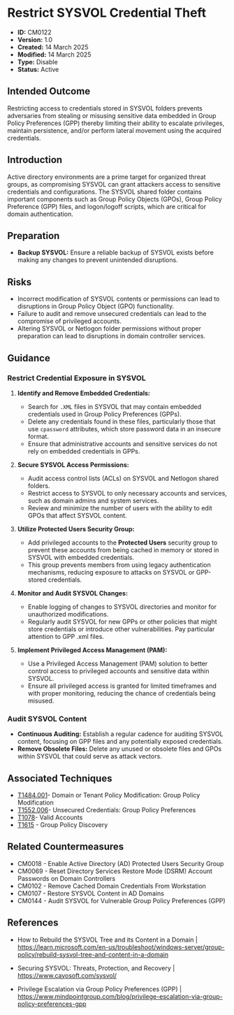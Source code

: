 # Restrict SYSVOL Credential Theft

* **ID:** CM0122
* **Version:** 1.0
* **Created:** 14 March 2025
* **Modified:** 14 March 2025
* **Type:** Disable
* **Status:** Active

## Intended Outcome

Restricting access to credentials stored in SYSVOL folders prevents adversaries from stealing or misusing sensitive data embedded in Group Policy Preferences (GPP) thereby limiting their ability to escalate privileges, maintain persistence, and/or perform lateral movement using the acquired credentials.

## Introduction

Active directory environments are a prime target for organized threat groups, as compromising SYSVOL can grant attackers access to sensitive credentials and configurations. The SYSVOL shared folder contains important components such as Group Policy Objects (GPOs), Group Policy Preference (GPP) files, and logon/logoff scripts, which are critical for domain authentication.  

## Preparation

* **Backup SYSVOL:** Ensure a reliable backup of SYSVOL exists before making any changes to prevent unintended disruptions.

## Risks

- Incorrect modification of SYSVOL contents or permissions can lead to disruptions in Group Policy Object (GPO) functionality.
- Failure to audit and remove unsecured credentials can lead to the compromise of privileged accounts.
- Altering SYSVOL or Netlogon folder permissions without proper preparation can lead to disruptions in domain controller services.

## Guidance

### Restrict Credential Exposure in SYSVOL

1. **Identify and Remove Embedded Credentials:**
    
    - Search for `.XML` files in SYSVOL that may contain embedded credentials used in Group Policy Preferences (GPPs).
    - Delete any credentials found in these files, particularly those that use `cpassword` attributes, which store password data in an insecure format.
    - Ensure that administrative accounts and sensitive services do not rely on embedded credentials in GPPs.
2. **Secure SYSVOL Access Permissions:**
    
    - Audit access control lists (ACLs) on SYSVOL and Netlogon shared folders.
    - Restrict access to SYSVOL to only necessary accounts and services, such as domain admins and system services.
    - Review and minimize the number of users with the ability to edit GPOs that affect SYSVOL content.
3. **Utilize Protected Users Security Group:**
    
    - Add privileged accounts to the **Protected Users** security group to prevent these accounts from being cached in memory or stored in SYSVOL with embedded credentials.
    - This group prevents members from using legacy authentication mechanisms, reducing exposure to attacks on SYSVOL or GPP-stored credentials.
4. **Monitor and Audit SYSVOL Changes:**
    
    - Enable logging of changes to SYSVOL directories and monitor for unauthorized modifications.
    - Regularly audit SYSVOL for new GPPs or other policies that might store credentials or introduce other vulnerabilities. Pay particular attention to GPP .xml files.
5. **Implement Privileged Access Management (PAM):**
    
    - Use a Privileged Access Management (PAM) solution to better control access to privileged accounts and sensitive data within SYSVOL.
    - Ensure all privileged access is granted for limited timeframes and with proper monitoring, reducing the chance of credentials being misused.

### Audit SYSVOL Content

* **Continuous Auditing:** Establish a regular cadence for auditing SYSVOL content, focusing on GPP files and any potentially exposed credentials.
* **Remove Obsolete Files:** Delete any unused or obsolete files and GPOs within SYSVOL that could serve as attack vectors.

## Associated Techniques

- [T1484.001](https://attack.mitre.org/techniques/T1484/001/)- Domain or Tenant Policy Modification: Group Policy Modification
- [T1552.006](https://attack.mitre.org/techniques/T1552/006/)- Unsecured Credentials: Group Policy Preferences
-  [T1078](https://attack.mitre.org/techniques/T1078/)- Valid Accounts
-  [T1615](https://attack.mitre.org/techniques/T1615/) - Group Policy Discovery

## Related Countermeasures

- CM0018 - Enable Active Directory (AD) Protected Users Security Group
- CM0069 - Reset Directory Services Restore Mode (DSRM) Account Passwords on Domain Controllers
- CM0102 - Remove Cached Domain Credentials From Workstation
- CM0107 - Restore SYSVOL Content in AD Domains
- CM0144 - Audit SYSVOL for Vulnerable Group Policy Preferences (GPP)

## References

- How to Rebuild the SYSVOL Tree and its Content in a Domain | <https://learn.microsoft.com/en-us/troubleshoot/windows-server/group-policy/rebuild-sysvol-tree-and-content-in-a-domain>

- Securing SYSVOL: Threats, Protection, and Recovery | <https://www.cayosoft.com/sysvol/>

- Privilege Escalation via Group Policy Preferences (GPP) | <https://www.mindpointgroup.com/blog/privilege-escalation-via-group-policy-preferences-gpp>


